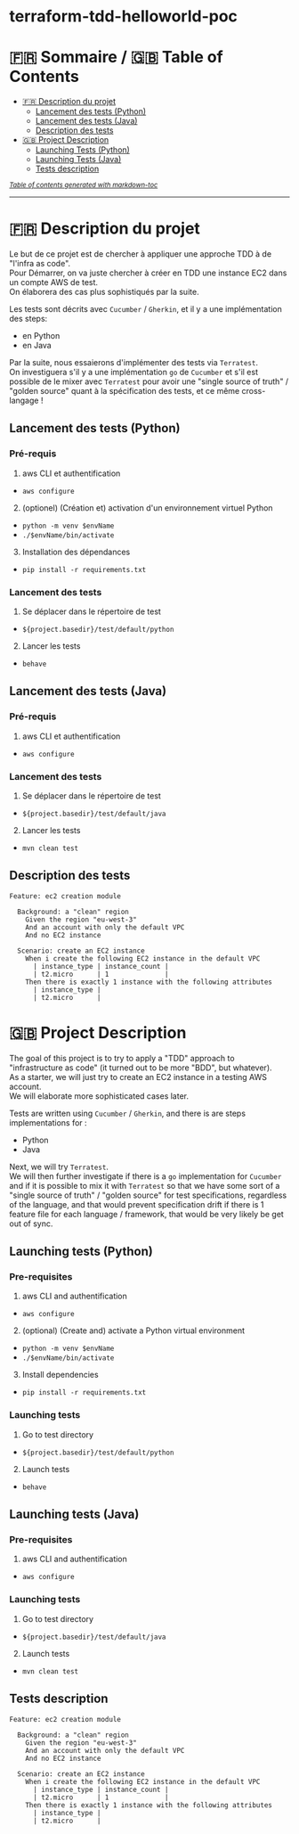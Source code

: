 # terraform-tdd-helloworld-poc

:fr: Sommaire / :gb: Table of Contents
=================

<!--ts-->

- [:fr: Description du projet](#fr-description-du-projet)
  * [Lancement des tests (Python)](#lancement-des-tests-python)
  * [Lancement des tests (Java)](#lancement-des-tests-java)
  * [Description des tests](#description-des-tests)
- [:gb: Project Description](#gb-project-description)
  * [Launching Tests (Python)](#launching-tests-python)
  * [Launching Tests (Java)](#launching-tests-java)
  * [Tests description](#tests-description)


<small><i><a href='http://ecotrust-canada.github.io/markdown-toc/'>Table of contents generated with markdown-toc</a></i></small>


---

# :fr: Description du projet

Le but de ce projet est de chercher à appliquer une approche TDD à de "l'infra as code". \
Pour Démarrer, on va juste chercher à créer en TDD une instance EC2 dans un compte AWS de test. \
On élaborera des cas plus sophistiqués par la suite.

Les tests sont décrits avec `Cucumber` / `Gherkin`, et il y a une implémentation des steps:
- en Python
- en Java

Par la suite, nous essaierons d'implémenter des tests via `Terratest`. \
On investiguera s'il y a une implémentation `go` de `Cucumber` et s'il est possible de le mixer avec `Terratest`
pour avoir une "single source of truth" / "golden source" quant à la spécification des tests, et ce même cross-langage !

## Lancement des tests (Python)

### Pré-requis

1. aws CLI et authentification
  + `aws configure`
2. (optionel) (Création et) activation d'un environnement virtuel Python
  + `python -m venv $envName`
  + `./$envName/bin/activate`
3. Installation des dépendances
  + `pip install -r requirements.txt`

### Lancement des tests

1. Se déplacer dans le répertoire de test 
  + `${project.basedir}/test/default/python`
2. Lancer les tests
  + `behave`

## Lancement des tests (Java)

### Pré-requis

1. aws CLI et authentification
  + `aws configure`

### Lancement des tests

1. Se déplacer dans le répertoire de test
  + `${project.basedir}/test/default/java`
2. Lancer les tests
  + `mvn clean test`

## Description des tests

```gherkin
Feature: ec2 creation module

  Background: a "clean" region
    Given the region "eu-west-3"
    And an account with only the default VPC
    And no EC2 instance

  Scenario: create an EC2 instance
    When i create the following EC2 instance in the default VPC
      | instance_type | instance_count |
      | t2.micro      | 1              |
    Then there is exactly 1 instance with the following attributes
      | instance_type |
      | t2.micro      |
```

# :gb: Project Description

The goal of this project is to try to apply a "TDD" approach to "infrastructure as code" (it turned out to be more "BDD", but whatever). \
As a starter, we will just try to create an EC2 instance in a testing AWS account. \
We will elaborate more sophisticated cases later.

Tests are written using `Cucumber` / `Gherkin`, and there is are steps implementations for :
- Python
- Java

Next, we will try `Terratest`. \
We will then further investigate if there is a `go` implementation for `Cucumber` and if it is possible to mix it with `Terratest` 
so that we have some sort of a "single source of truth" / "golden source" for test specifications, regardless of the language,
and that would prevent specification drift if there is 1 feature file for each language / framework, that would be very likely be
get out of sync.

## Launching tests (Python)

### Pre-requisites

1. aws CLI and authentification
+ `aws configure`
2. (optional) (Create and) activate a Python virtual environment
+ `python -m venv $envName`
+ `./$envName/bin/activate`
3. Install dependencies
+ `pip install -r requirements.txt`

### Launching tests

1. Go to test directory
+ `${project.basedir}/test/default/python`
2. Launch tests
+ `behave`

## Launching tests (Java)

### Pre-requisites

1. aws CLI and authentification
+ `aws configure`

### Launching tests

1. Go to test directory
+ `${project.basedir}/test/default/java`
2. Launch tests
+ `mvn clean test`

## Tests description

```gherkin
Feature: ec2 creation module

  Background: a "clean" region
    Given the region "eu-west-3"
    And an account with only the default VPC
    And no EC2 instance

  Scenario: create an EC2 instance
    When i create the following EC2 instance in the default VPC
      | instance_type | instance_count |
      | t2.micro      | 1              |
    Then there is exactly 1 instance with the following attributes
      | instance_type |
      | t2.micro      |
```